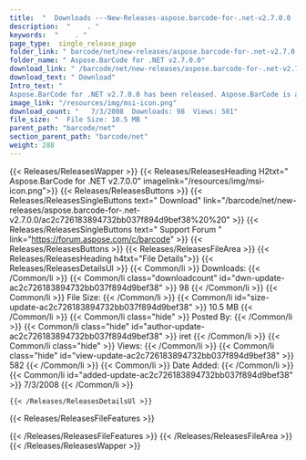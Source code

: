 ```yaml
---
title:  "  Downloads ---New-Releases-aspose.barcode-for-.net-v2.7.0.0 . " 
description:  "    . " 
keywords:  "    . " 
page_type:  single_release_page
folder_link: " barcode/net/new-releases/aspose.barcode-for-.net-v2.7.0.0/"
folder_name: " Aspose.BarCode for .NET v2.7.0.0"
download_link: " /barcode/net/new-releases/aspose.barcode-for-.net-v2.7.0.0/ac2c726183894732bb037f894d9bef38"
download_text: " Download"
Intro_text: " 
Aspose.BarCode for .NET v2.7.0.0 has been released. Aspose.BarCode is an All-I..."
image_link: "/resources/img/msi-icon.png"
download_count: "   7/3/2008  Downloads: 98  Views: 581"
file_size: "  File Size: 10.5 MB "
parent_path: "barcode/net"
section_parent_path: "barcode/net"
weight: 288
---
```


{{< Releases/ReleasesWapper >}}
  {{< Releases/ReleasesHeading H2txt=" Aspose.BarCode for .NET v2.7.0.0" imagelink="/resources/img/msi-icon.png">}}
  {{< Releases/ReleasesButtons >}}
    {{< Releases/ReleasesSingleButtons text=" Download" link="/barcode/net/new-releases/aspose.barcode-for-.net-v2.7.0.0/ac2c726183894732bb037f894d9bef38%20%20" >}}
    {{< Releases/ReleasesSingleButtons text=" Support Forum " link="https://forum.aspose.com/c/barcode" >}}
  {{< Releases/ReleasesButtons >}}
  {{< Releases/ReleasesFileArea >}}
    {{< Releases/ReleasesHeading h4txt="File Details">}}
    {{< Releases/ReleasesDetailsUl >}}
            {{< Common/li  >}} Downloads: {{< /Common/li >}} 
      {{< Common/li class="downloadcount" id="dwn-update-ac2c726183894732bb037f894d9bef38" >}} 98 {{< /Common/li >}} 
      {{< Common/li  >}} File Size: {{< /Common/li >}} 
      {{< Common/li id="size-update-ac2c726183894732bb037f894d9bef38" >}} 10.5 MB {{< /Common/li >}} 
      {{< Common/li  class="hide" >}} Posted By: {{< /Common/li >}} 
      {{< Common/li class="hide" id="author-update-ac2c726183894732bb037f894d9bef38" >}} iret {{< /Common/li >}} 
      {{< Common/li class="hide"  >}} Views: {{< /Common/li >}} 
      {{< Common/li class="hide" id="view-update-ac2c726183894732bb037f894d9bef38" >}} 582 {{< /Common/li >}} 
      {{< Common/li  >}} Date Added: {{< /Common/li >}} 
      {{< Common/li id="added-update-ac2c726183894732bb037f894d9bef38" >}} 7/3/2008 {{< /Common/li >}} 

    {{< /Releases/ReleasesDetailsUl >}}

  {{< Releases/ReleasesFileFeatures >}}
      
  {{< /Releases/ReleasesFileFeatures >}}
 {{< /Releases/ReleasesFileArea >}}
{{< /Releases/ReleasesWapper >}}


